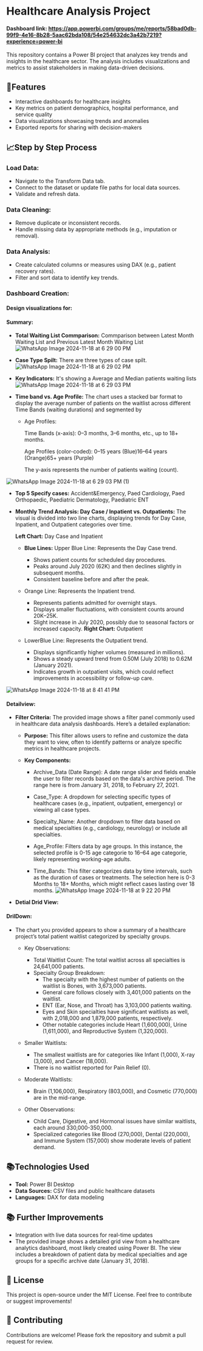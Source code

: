 # Healthcare Analysis Project

#### Dashboard link:                              https://app.powerbi.com/groups/me/reports/58bad0db-99f9-4e16-8b28-5aac62bda108/54e254632dc3a42b7219?experience=power-bi

This repository contains a Power BI project that analyzes key trends and insights in the healthcare sector. The analysis includes visualizations and metrics to assist stakeholders in making data-driven decisions.

## 🚀Features
- Interactive dashboards for healthcare insights
- Key metrics on patient demographics, hospital performance, and service quality
- Data visualizations showcasing trends and anomalies
- Exported reports for sharing with decision-makers

## 📈Step by Step Process
### Load Data:

- Navigate to the Transform Data tab.
- Connect to the dataset or update file paths for local data sources.
- Validate and refresh data.
### Data Cleaning:

- Remove duplicate or inconsistent records.
- Handle missing data by appropriate methods (e.g., imputation or removal).
### Data Analysis:

- Create calculated columns or measures using DAX (e.g., patient recovery rates).
- Filter and sort data to identify key trends.
### Dashboard Creation:

#### Design visualizations for:
#### Summary:
- **Total Waiting List Commparison:** Commparison between Latest Month Waiting List and Previous Latest Month Waiting List
![WhatsApp Image 2024-11-18 at 6 29 00 PM](https://github.com/user-attachments/assets/9ab0d5d2-41de-4ff7-a33c-80459bf9c397)
- **Case Type Spilt:** There are three types of case spilt.
![WhatsApp Image 2024-11-18 at 6 29 02 PM](https://github.com/user-attachments/assets/b5f4a69b-7ed0-42d5-beeb-045b0264a1a5)

- **Key Indicators:** It's showing a Average and Median patients waiting lists
![WhatsApp Image 2024-11-18 at 6 29 03 PM](https://github.com/user-attachments/assets/ac61a471-09b1-4db5-a45d-fb55d2f6470f)

- **Time band vs. Age Profile:** The chart uses a stacked bar format to display the average number of patients on the waitlist across different Time Bands (waiting durations) and segmented by 
  - Age Profiles:

      Time Bands (x-axis): 0–3 months, 3–6 months, etc., up to 18+ months.

      Age Profiles (color-coded): 0–15 years (Blue)16–64 years (Orange)65+ years (Purple)

      The y-axis represents the number of patients waiting (count). 

![WhatsApp Image 2024-11-18 at 6 29 03 PM (1)](https://github.com/user-attachments/assets/63790015-580d-4a31-b6aa-c15894b65392)

- **Top 5 Specify cases:** Accident&Emergency, Paed Cardiology, Paed Orthopaedic, Paediatric Dermatology, Paediatric ENT

- **Monthly Trend Analysis: Day Case / Inpatient vs. Outpatients:**
  The visual is divided into two line charts, displaying trends for Day Case, Inpatient, and Outpatient categories over time.

  **Left Chart:** 
  Day Case and Inpatient 
  
  - **Blue Lines:** Upper Blue Line: Represents the Day Case trend.

       - Shows patient counts for scheduled day procedures.
       - Peaks around July 2020 (62K) and then declines slightly in subsequent months.
       -  Consistent baseline before and after the peak.
  -  Orange Line: Represents the Inpatient trend.

      - Represents patients admitted for overnight stays.
     - Displays smaller fluctuations, with consistent counts around 20K–25K.
     - Slight increase in July 2020, possibly due to seasonal factors or increased capacity.
  **Right Chart:** Outpatient
   - LowerBlue Line: Represents the Outpatient trend.
     - Displays significantly higher volumes (measured in millions).
     - Shows a steady upward trend from 0.50M (July 2018) to 0.62M (January 2021).
     -  Indicates growth in outpatient visits, which could reflect improvements in accessibility or follow-up care.

![WhatsApp Image 2024-11-18 at 8 41 41 PM](https://github.com/user-attachments/assets/04f3a0de-7966-4da6-b822-ce6a2aee1346)

#### Detailview:
- **Filter Criteria:** The provided image shows a filter panel commonly used in healthcare data analysis dashboards. Here’s a detailed explanation:

  - **Purpose:**
    This filter allows users to refine and customize the data they want to view, often to identify patterns or analyze specific metrics in healthcare projects.

  - **Key Components:**
     - Archive_Data (Date Range): A date range slider and fields enable the user to filter records based on the data's archive period. The range here is from January 31, 2018, to February 27, 2021.

     - Case_Type: A dropdown for selecting specific types of healthcare cases (e.g., inpatient, outpatient, emergency) or viewing all case types.

    - Specialty_Name: Another dropdown to filter data based on medical specialties (e.g., cardiology, neurology) or include all specialties.

    - Age_Profile: Filters data by age groups. In this instance, the selected profile is 0-15 age categorie to  16–64 age categorie, likely representing working-age adults.

    - Time_Bands: This filter categorizes data by time intervals, such as the duration of cases or treatments. The selection here is 0-3 Months to 18+ Months, which might reflect cases lasting over 18 months.
    ![WhatsApp Image 2024-11-18 at 9 22 20 PM](https://github.com/user-attachments/assets/36730220-ef46-4188-a732-1d8ae7211186)

- **Detial Drid View:**
#### DrilDown:
- The chart you provided appears to show a summary of a healthcare project’s total patient waitlist categorized by specialty groups.

  - Key Observations:
    - Total Waitlist Count: The total waitlist across all specialties is 24,641,000 patients.
    - Specialty Group Breakdown: 
      - The specialty with the highest number of patients on the waitlist is Bones, with 3,673,000 patients.
      - General care follows closely with 3,401,000 patients on the waitlist.
      - ENT (Ear, Nose, and Throat) has 3,103,000 patients waiting.
      - Eyes and Skin specialties have significant waitlists as well, with 2,018,000 and 1,879,000 patients, respectively.
      - Other notable categories include Heart (1,600,000), Urine (1,611,000), and Reproductive System (1,320,000).
   - Smaller Waitlists:
      - The smallest waitlists are for categories like Infant (1,000), X-ray (3,000), and Cancer (18,000).
     - There is no waitlist reported for Pain Relief (0).
   - Moderate Waitlists:
     - Brain (1,106,000), Respiratory (803,000), and Cosmetic (770,000) are in the mid-range.
  - Other Observations:

    - Child Care, Digestive, and Hormonal issues have similar waitlists, each around 330,000-350,000.
    -  Specialized categories like Blood (270,000), Dental (220,000), and Immune System (157,000) show moderate levels of patient demand.

## 📚Technologies Used
- **Tool:** Power BI Desktop
- **Data Sources:** CSV files and public healthcare datasets
- **Languages:** DAX for data modeling
## 📚 Further Improvements
  - Integration with live data sources for real-time updates
  - The provided image shows a detailed grid view from a healthcare analytics dashboard, most likely created using Power BI. The view includes a breakdown of patient data by medical specialties and age groups for a specific archive date (January 31, 2018). 
## 📝 License
This project is open-source under the MIT License. Feel free to contribute or suggest improvements!

## 🤝 Contributing
Contributions are welcome! Please fork the repository and submit a pull request for review.



